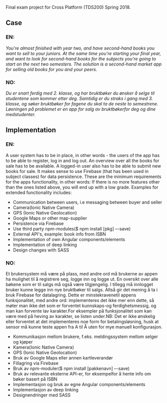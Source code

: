 Final exam project for Cross Platform (TDS200) Spring 2018.

## Case
### EN:
*You're almost finished with year two, and have second-hand books you want to sell to your juniors. At the same time you're starting your final year, and want to look for second-hand books for the subjects you're going to start on the next two semesters. The solution is a second-hand market app for selling old books for you and your peers.*

### NO:
*Du er snart ferdig med 2. klasse, og har bruktbøker du ønsker å selge til studentene som kommer etter deg. Samtidig er du straks i gang med 3. klasse, og søker bruktbøker for fagene du skal ta de neste to semestrene. Løsningen på problemet er en app for salg av bruktbøkerfor deg og dine medstudenter.*

## Implementation
### EN:
A user system has to be in place, in other words - the users of the app has to be able to register, log in and log out. An overview over all the books for sale has to be available. A logged-in user also has to be able to submit new books for sale.
It makes sense to use Firebase (that has been used in subject classes) for data persistence. These are the minimum requirements for the apps functionality, in other words: If there is no more features other than the ones listed above, you will end up with a low grade. Examples for extended functionality includes:

* Communication between users, i.e messaging between buyer and seller
* Camera(Ionic Native Camera)
* GPS (Ionic Native Geolocation)
* Google Maps or other map-supplier
* Persistence via Firebase
* Use third party npm-modules($ npm install [pkg] –-save)
* External API's, example: book info from ISBN
* Implementation of own Angular components/elements
* Implementation of deep linking
* Design changes with SASS

### NO:
Et brukersystem må være på plass, med andre ord må brukerne av appen ha mulighet til å registrere seg, logge inn og logge ut. En oversikt over alle bøkene som er til salgs må også være tilgjengelig. I tillegg må innlogget bruker kunne legge inn nye bruktbøker til salgs.
Altså gir det mening å ta i bruk Firebase for datalagring. Dette er minstekravenetil appens funksjonalitet, med andre ord: implementeres det ikke mer enn dette, så møter man ikke det som er forventet kunnskaps-og ferdighetsmessig, og man kan forvente lav karakter.For eksempler på funksjonalitet som kan være med på heving av karakter, se listen under.NB: Det er ikke ønskelig eller forventet at det implementeres noe form for betalingsløsning, husk at sensor må kunne teste appen fra A til Å uten for mye manuell konfigurasjon.

* Kommunikasjon mellom brukere, f.eks. meldingssystem mellom selger og kjøper
* Kamera(Ionic Native Camera)
* GPS (Ionic Native Geolocation)
* Bruk av Google Maps eller annen kartleverandør
* Fillagring via Firebase
* Bruk av npm-moduler($ npm install [pakkenavn] –-save)
* Bruk av relevante eksterne API-er, for eksempelfor å hente info om bøker basert på ISBN
* Implementasjon og bruk av egne Angular components/elements
* Implementasjon av deep linking
* Designendringer med SASS
